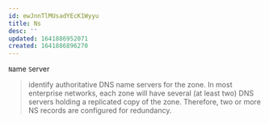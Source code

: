 ```yaml
---
id: ewJnnTlMUsadYEcK1Wyyu
title: Ns
desc: ''
updated: 1641886952071
created: 1641886896270
---
```


`N`ame `S`erver

> identify authoritative DNS name servers for the zone. 
> In most enterprise networks, each zone will have several (at least two) DNS servers holding a replicated copy of the zone. 
> Therefore, two or more NS records are configured for redundancy.
